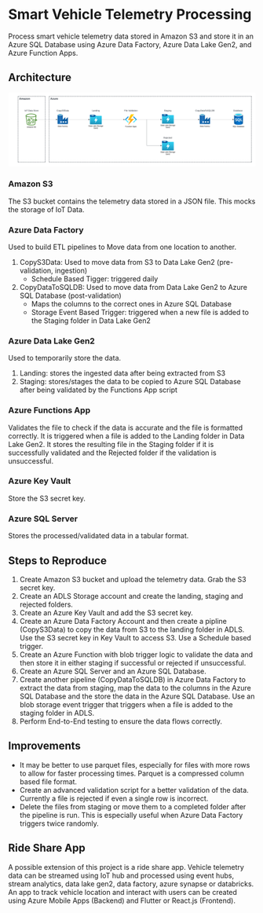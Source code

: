 # Smart Vehicle Telemetry Processing
Process smart vehicle telemetry data stored in Amazon S3 and store it in an Azure SQL Database using Azure Data Factory, Azure Data Lake Gen2, and Azure Function Apps.

## Architecture
![Architecture Diagram](./ArchitectureDiagram.png)

### Amazon S3
The S3 bucket contains the telemetry data stored in a JSON file. This mocks the storage of IoT Data.

### Azure Data Factory
Used to build ETL pipelines to Move data from one location to another.
1. CopyS3Data: Used to move data from S3 to Data Lake Gen2 (pre-validation, ingestion)
    - Schedule Based Tigger: triggered daily 
2. CopyDataToSQLDB: Used to move data from Data Lake Gen2 to Azure SQL Database (post-validation)
    - Maps the columns to the correct ones in Azure SQL Database
    - Storage Event Based Trigger: triggered when a new file is added to the Staging folder in Data Lake Gen2

### Azure Data Lake Gen2
Used to temporarily store the data.
1. Landing: stores the ingested data after being extracted from S3
2. Staging: stores/stages the data to be copied to Azure SQL Database after being validated by the Functions App script

### Azure Functions App
Validates the file to check if the data is accurate and the file is formatted correctly. It is triggered when a file is added to the Landing folder in Data Lake Gen2. It stores the resulting file in the Staging folder if it is successfully validated and the Rejected folder if the validation is unsuccessful.

### Azure Key Vault
Store the S3 secret key.

### Azure SQL Server
Stores the processed/validated data in a tabular format.

## Steps to Reproduce
1. Create Amazon S3 bucket and upload the telemetry data. Grab the S3 secret key.
2. Create an ADLS Storage account and create the landing, staging and rejected folders.
3. Create an Azure Key Vault and add the S3 secret key.
4. Create an Azure Data Factory Account and then create a pipline (CopyS3Data) to copy the data from S3 to the landing folder in ADLS. Use the S3 secret key in Key Vault to access S3. Use a Schedule based trigger. 
5. Create an Azure Function with blob trigger logic to validate the data and then store it in either staging if successful or rejected if unsuccessful.
6. Create an Azure SQL Server and an Azure SQL Database.
7. Create another pipeline (CopyDataToSQLDB) in Azure Data Factory to extract the data from staging, map the data to the columns in the Azure SQL Database and the store the data in the Azure SQL Database. Use an blob storage event trigger that triggers when a file is added to the staging folder in ADLS.
8. Perform End-to-End testing to ensure the data flows correctly.

## Improvements
- It may be better to use parquet files, especially for files with more rows to allow for faster processing times. Parquet is a compressed column based file format.
- Create an advanced validation script for a better validation of the data. Currently a file is rejected if even a single row is incorrect.
- Delete the files from staging or move them to a completed folder after the pipeline is run. This is especially useful when Azure Data Factory triggers twice randomly.

## Ride Share App
A possible extension of this project is a ride share app. Vehicle telemetry data can be streamed using IoT hub and processed using event hubs, stream analytics, data lake gen2, data factory, azure synapse or databricks. An app to track vehicle location and interact with users can be created using Azure Mobile Apps (Backend) and Flutter or React.js (Frontend).
